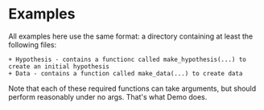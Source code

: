 
Examples
========

All examples here use the same format: a directory containing at least the following files:

    + Hypothesis - contains a functionc called make_hypothesis(...) to create an initial hypothesis
    + Data - contains a function called make_data(...) to create data
    
Note that each of these required functions can take arguments, but should perform reasonably under no args. That's what Demo does.
        